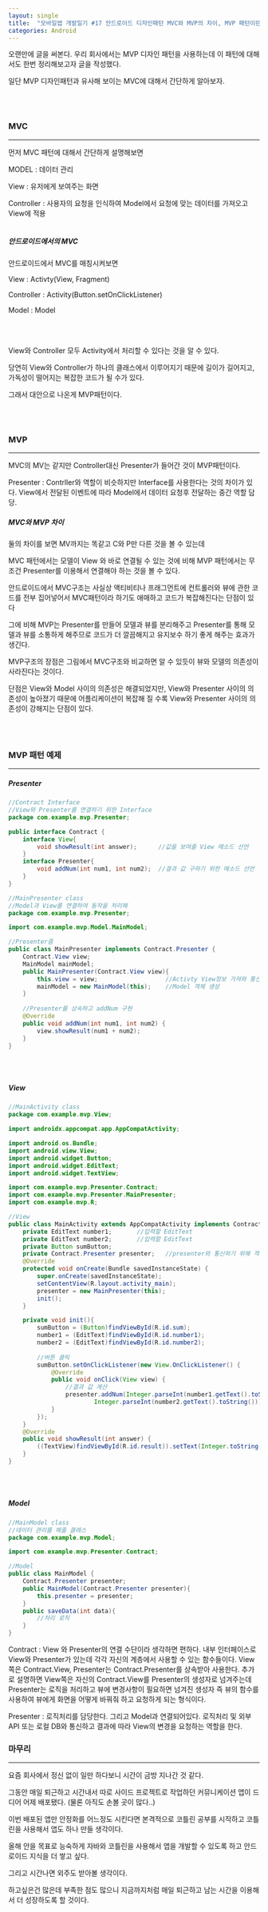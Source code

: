 ```yaml
---
layout: single
title:  "모바일앱 개발일기 #17 안드로이드 디자인패턴 MVC와 MVP의 차이, MVP 패턴이란?"
categories: Android
---
```


오랜만에 글을 써본다. 우리 회사에서는 MVP 디자인 패턴을 사용하는데 이 패턴에 대해서도 한번 정리해보고자 글을 작성했다.

일단 MVP 디자인패턴과 유사해 보이는 MVC에 대해서 간단하게 알아보자.

<br/><br/>
### MVC

---


먼저 MVC 패턴에 대해서 간단하게 설명해보면

MODEL : 데이터 관리

View : 유저에게 보여주는 화면

Controller : 사용자의 요청을 인식하여 Model에서 요청에 맞는 데이터를 가져오고  View에 적용
<br/><br/>

##### 안드로이드에서의 MVC

안드로이드에서 MVC를 매칭시켜보면

View : Activty(View, Fragment)

Controller : Activity(Button.setOnClickListener)

Model : Model

<br/><br/>

View와 Controller 모두 Activity에서 처리할 수 있다는 것을 알 수 있다.

당연히 View와 Controller가 하나의 클래스에서 이루어지기 때문에 길이가 길어지고, 가독성이 떨어지는 복잡한 코드가 될 수가 있다.

그래서 대안으로 나온게 MVP패턴이다.

<br/><br/>

### MVP

---

MVC의 MV는 같지만 Controller대신 Presenter가 들어간 것이 MVP패턴이다.

Presenter : Contrller와 역할이 비슷하지만 Interface를 사용한다는 것의 차이가 있다. View에서 전달된 이벤트에 따라 Model에서 데이터 요청후 전달하는 중간 역할 담당.


##### MVC와 MVP 차이

둘의 차이를 보면 MV까지는 똑같고 C와 P만 다른 것을 볼 수 있는데

MVC 패턴에서는 모델이 View 와 바로 연결될 수 있는 것에 비해 MVP 패턴에서는 무조건 Presenter를 이용해서 연결해야 하는 것을 볼 수 있다.

안드로이드에서 MVC구조는 사실상 액티비티나 프래그먼트에 컨트롤러와 뷰에 관한 코드를 전부 집어넣어서 MVC패턴이라 하기도 애매하고 코드가 복잡해진다는 단점이 있다

그에 비해 MVP는 Presenter를 만들어 모델과 뷰를 분리해주고 Presenter를 통해 모델과 뷰를 소통하게 해주므로 코드가 더 깔끔해지고 유지보수 하기 좋게 해주는 효과가 생긴다.

MVP구조의 장점은 그림에서 MVC구조와 비교하면 알 수 있듯이 뷰와 모델의 의존성이 사라진다는 것이다.

단점은 View와 Model 사이의 의존성은 해결되었지만, View와 Presenter 사이의 의존성이 높아졌기 때문에 어플리케이션이 복잡해 질 수록 View와 Presenter 사이의 의존성이 강해지는 단점이 있다.


<br/><br/>

### MVP 패턴 예제

---

##### Presenter


```java
//Contract Interface
//View와 Presenter를 연결하기 위한 Interface
package com.example.mvp.Presenter;

public interface Contract {
    interface View{
        void showResult(int answer);      //값을 보여줄 View 메소드 선언
    }
    interface Presenter{
        void addNum(int num1, int num2);  //결과 값 구하기 위한 메소드 선언
    }
}
```

```java
//MainPresenter class
//Model과 View를 연결하여 동작을 처리해
package com.example.mvp.Presenter;

import com.example.mvp.Model.MainModel;

//Presenter줌
public class MainPresenter implements Contract.Presenter {
    Contract.View view;
    MainModel mainModel;
    public MainPresenter(Contract.View view){
        this.view = view;                   //Activty View정보 가져와 통신
        mainModel = new MainModel(this);    //Model 객체 생성
    }
    
    //Presenter를 상속하고 addNum 구현
    @Override
    public void addNum(int num1, int num2) {
        view.showResult(num1 + num2);
    }
}
```
<br/><br/>
##### View

```java
//MainActivity class
package com.example.mvp.View;

import androidx.appcompat.app.AppCompatActivity;

import android.os.Bundle;
import android.view.View;
import android.widget.Button;
import android.widget.EditText;
import android.widget.TextView;

import com.example.mvp.Presenter.Contract;
import com.example.mvp.Presenter.MainPresenter;
import com.example.mvp.R;

//View
public class MainActivity extends AppCompatActivity implements Contract.View {
    private EditText number1;		//입력할 EditText
    private EditText number2;		//입력할 EditText
    private Button sumButton;
    private Contract.Presenter presenter;	//presenter와 통신하기 위해 객체 생성
    @Override
    protected void onCreate(Bundle savedInstanceState) {
        super.onCreate(savedInstanceState);
        setContentView(R.layout.activity_main);
        presenter = new MainPresenter(this);
        init();
    }

    private void init(){
        sumButton = (Button)findViewById(R.id.sum);
        number1 = (EditText)findViewById(R.id.number1);
        number2 = (EditText)findViewById(R.id.number2);
        
        //버튼 클릭
        sumButton.setOnClickListener(new View.OnClickListener() {
            @Override
            public void onClick(View view) {
            	//결과 값 계산
                presenter.addNum(Integer.parseInt(number1.getText().toString()),
                        Integer.parseInt(number2.getText().toString()));
            }
        });
    }
    @Override
    public void showResult(int answer) {
        ((TextView)findViewById(R.id.result)).setText(Integer.toString(answer));
    }
}
```

<br/><br/>
##### Model

```java
//MainModel class
//데이터 관리를 해줄 클래스
package com.example.mvp.Model;

import com.example.mvp.Presenter.Contract;

//Model
public class MainModel {
    Contract.Presenter presenter;
    public MainModel(Contract.Presenter presenter){
        this.presenter = presenter;
    }
    public saveData(int data){
    	//처리 로직
    }
}
```


Contract : View 와 Presenter의 연결 수단이라 생각하면 편하다. 내부 인터페이스로 View와 Presenter가 있는데 각각 자신의 계층에서 사용할 수 있는 함수들이다. View쪽은 Contract.View,  Presenter는 Contract.Presenter를 상속받아 사용한다. 추가로 설명하면 View쪽은 자신의 Contract.View를 Presenter의 생성자로 넘겨주는데 Presenter는 로직을 처리하고 뷰에 변경사항이 필요하면 넘겨진 생성자 즉 뷰의 함수를 사용하여 뷰에게 화면을 어떻게 바꿔줘 하고 요청하게 되는 형식이다. 

Presenter : 로직처리를 담당한다. 그리고 Model과 연결되어있다. 로직처리 및 외부 API 또는 로컬 DB와 통신하고 결과에 따라 View의 변경을 요청하는 역할을 한다.

### 마무리

---

요즘 회사에서 정신 없이 일만 하다보니 시간이 금방 지나간 것 같다.

그동안 매일 퇴근하고 시간내서 따로 사이드 프로젝트로 작업하던 커뮤니케이션 앱이 드디어 어제 배포됐다. (물론 아직도 손볼 곳이 많다..)

이번 배포된 앱만 안정화를 어느정도 시킨다면 본격적으로 코틀린 공부를 시작하고 코틀린을 사용해서 앱도 하나 만들 생각이다.

올해 안을 목표로 능숙하게 자바와 코틀린을 사용해서 앱을 개발할 수 있도록 하고 안드로이드 지식을 더 쌓고 싶다.

그리고 시간나면 외주도 받아볼 생각이다. 

하고싶은건 많은데 부족한 점도 많으니 지금까지처럼 매일 퇴근하고 남는 시간을 이용해서 더 성장하도록 할 것이다.

